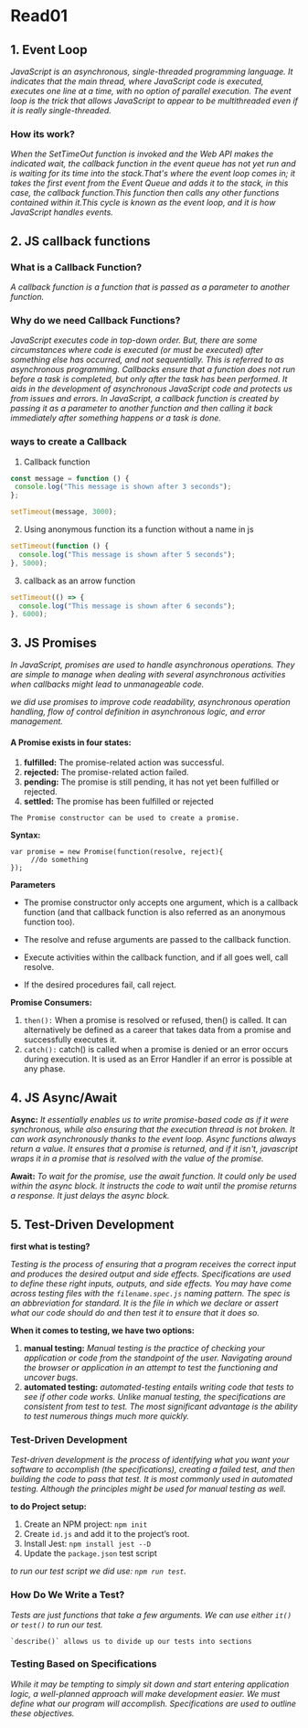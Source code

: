 # Read01

## 1. Event Loop 

*JavaScript is an asynchronous, single-threaded programming language. It indicates that the main thread, where JavaScript code is executed, executes one line at a time, with no option of parallel execution. The event loop is the trick that allows JavaScript to appear to be multithreaded even if it is really single-threaded.*

### How its work?

*When the SetTimeOut function is invoked and the Web API makes the indicated wait, the callback function in the event queue has not yet run and is waiting for its time into the stack.That's where the event loop comes in; it takes the first event from the Event Queue and adds it to the stack, in this case, the callback function.This function then calls any other functions contained within it.This cycle is known as the event loop, and it is how JavaScript handles events.*

## 2. JS callback functions

### What is a Callback Function?

*A callback function is a function that is passed as a parameter to another function.*

### Why do we need Callback Functions?

*JavaScript executes code in top-down order. But, there are some circumstances where code is executed (or must be executed) after something else has occurred, and not sequentially. This is referred to as asynchronous programming. Callbacks ensure that a function does not run before a task is completed, but only after the task has been performed. It aids in the development of asynchronous JavaScript code and protects us from issues and errors. In JavaScript, a callback function is created by passing it as a parameter to another function and then calling it back immediately after something happens or a task is done.*

### ways to  create a Callback
1. Callback function

 ```js
const message = function () {
  console.log("This message is shown after 3 seconds");
};

setTimeout(message, 3000); 
```

2. Using anonymous function its a function without a name in js

```js
setTimeout(function () {
  console.log("This message is shown after 5 seconds");
}, 5000);
```

3. callback as an arrow function
```js
setTimeout(() => {
  console.log("This message is shown after 6 seconds");
}, 6000);
```

## 3. JS Promises

*In JavaScript, promises are used to handle asynchronous operations. They are simple to manage when dealing with several asynchronous activities when callbacks might lead to unmanageable code.*

*we did use promises to improve code readability, asynchronous operation handling, flow of control definition in asynchronous logic, and error management.*

#### **A Promise exists in four states:**

1. **fulfilled:** The promise-related action was successful.
2. **rejected:** The promise-related action failed.
3. **pending:** The promise is still pending, it has not yet been fulfilled or rejected.
4. **settled:** The promise has been fulfilled or rejected

`The Promise constructor can be used to create a promise.`

**Syntax:**

```
var promise = new Promise(function(resolve, reject){
     //do something
});

```

**Parameters**

* The promise constructor only accepts one argument, which is a callback function (and that callback function is also referred as an anonymous function too).

* The resolve and refuse arguments are passed to the callback function.

* Execute activities within the callback function, and if all goes well, call resolve.

* If the desired procedures fail, call reject.

**Promise Consumers:** 

1. `then():` When a promise is resolved or refused, then() is called. It can alternatively be defined as a career that takes data from a promise and successfully executes it.
2. `catch():` catch() is called when a promise is denied or an error occurs during execution. It is used as an Error Handler if an error is possible at any phase.

## 4. JS Async/Await

**Async:**
*It essentially enables us to write promise-based code as if it were synchronous, while also ensuring that the execution thread is not broken. It can work asynchronously thanks to the event loop. Async functions always return a value. It ensures that a promise is returned, and if it isn't, javascript wraps it in a promise that is resolved with the value of the promise.*

**Await:**
*To wait for the promise, use the await function. It could only be used within the async block. It instructs the code to wait until the promise returns a response. It just delays the async block.*

## 5. Test-Driven Development

**first what is testing?**

*Testing is the process of ensuring that a program receives the correct input and produces the desired output and side effects. Specifications are used to define these right inputs, outputs, and side effects. You may have come across testing files with the `filename.spec.js` naming pattern. The spec is an abbreviation for standard. It is the file in which we declare or assert what our code should do and then test it to ensure that it does so.*

**When it comes to testing, we have two options:**

1. **manual testing:** *Manual testing is the practice of checking your application or code from the standpoint of the user. Navigating around the browser or application in an attempt to test the functioning and uncover bugs.* 
2. **automated testing:** *automated-testing entails writing code that tests to see if other code works. Unlike manual testing, the specifications are consistent from test to test. The most significant advantage is the ability to test numerous things much more quickly.*

### Test-Driven Development
*Test-driven development is the process of identifying what you want your software to accomplish (the specifications), creating a failed test, and then building the code to pass that test. It is most commonly used in automated testing. Although the principles might be used for manual testing as well.*

**to do Project setup:**
1. Create an NPM project: `npm init`
2. Create `id.js` and add it to the project’s root.
3. Install Jest: `npm install jest --D`
4. Update the `package.json` test script

*to run our test script we did use: `npm run test`.*

### **How Do We Write a Test?**

*Tests are just functions that take a few arguments. We can use either `it()` or `test()` to run our test.*


```
`describe()` allows us to divide up our tests into sections
```

### Testing Based on Specifications
*While it may be tempting to simply sit down and start entering application logic, a well-planned approach will make development easier. We must define what our program will accomplish. Specifications are used to outline these objectives.*

